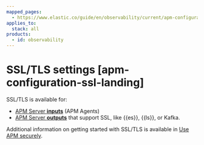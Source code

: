 ```yaml
---
mapped_pages:
  - https://www.elastic.co/guide/en/observability/current/apm-configuration-ssl-landing.html
applies_to:
  stack: all
products:
  - id: observability
---
```


# SSL/TLS settings [apm-configuration-ssl-landing]

SSL/TLS is available for:

* [APM Server **inputs**](/solutions/observability/apm/ssl-tls-input-settings.md) (APM Agents)
* [APM Server **outputs**](/solutions/observability/apm/ssl-tls-output-settings.md) that support SSL, like {{es}}, {{ls}}, or Kafka.

Additional information on getting started with SSL/TLS is available in [Use APM securely](/solutions/observability/apm/use-apm-securely.md).
